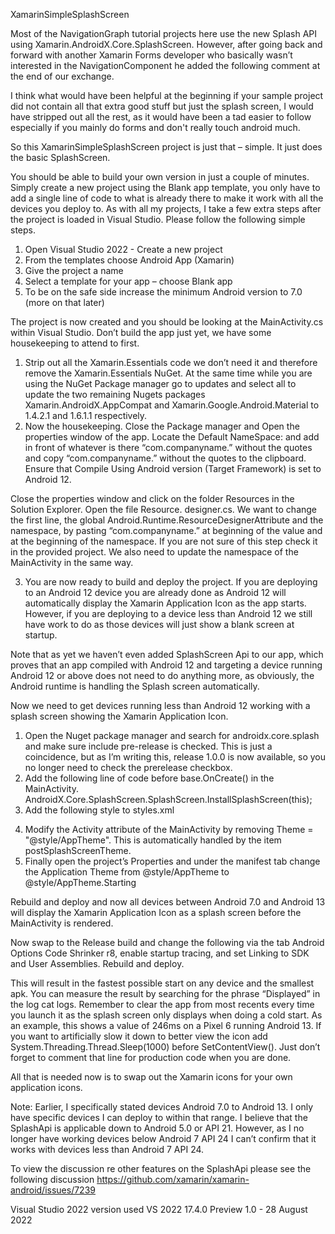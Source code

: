 XamarinSimpleSplashScreen

Most of the NavigationGraph tutorial projects here use the new Splash API using Xamarin.AndroidX.Core.SplashScreen. However, after going back and forward with another Xamarin Forms developer who basically wasn’t interested in the NavigationComponent he added the following comment at the end of our exchange.

I think what would have been helpful at the beginning if your sample project did not contain all that extra good stuff but just the splash screen, I would have stripped out all the rest, as it would have been a tad easier to follow especially if you mainly do forms and don't really touch android much.

So this XamarinSimpleSplashScreen project is just that – simple. It just does the basic SplashScreen.

You should be able to build your own version in just a couple of minutes. Simply create a new project using the Blank app template, you only have to add a single line of code to what is already there to make it work with all the devices you deploy to.
As with all my projects, I take a few extra steps after the project is loaded in Visual Studio. Please follow the following simple steps.
1. Open Visual Studio 2022 - Create a new project
2. From the templates choose Android App (Xamarin) 
3. Give the project a name
4. Select a template for your app – choose Blank app
5. To be on the safe side increase the minimum Android version to 7.0 (more on that later)

The project is now created and you should be looking at the MainActivity.cs within Visual Studio. Don’t build the app just yet, we have some housekeeping to attend to first. 

1. Strip out all the Xamarin.Essentials code we don’t need it and therefore remove the Xamarin.Essentials NuGet. At the same time while you are using the NuGet Package manager go to updates and select all to update the two remaining Nugets packages Xamarin.AndroidX.AppCompat and Xamarin.Google.Android.Material to 1.4.2.1 and 1.6.1.1 respectively.
2. Now the housekeeping. Close the Package manager and Open the properties window of the app. Locate the Default NameSpace: and add in front of whatever is there “com.companyname.” without the quotes and copy “com.companyname.” without the quotes to the clipboard. Ensure that Compile Using Android version (Target Framework) is set to Android 12. 

Close the properties window and click on the folder Resources in the Solution Explorer. Open the file Resource. designer.cs. We want to change the first line, the global  Android.Runtime.ResourceDesignerAttribute and the namespace, by pasting “com.companyname.” at beginning of the value and at the beginning of the namespace. If you are not sure of this step check it in the provided project. We also need to update the namespace of the MainActivity in the same way.

3. You are now ready to build and deploy the project. If you are deploying to an Android 12 device you are already done as Android 12 will automatically display the Xamarin Application Icon as the app starts. However, if you are deploying to a device less than Android 12 we still have work to do as those devices will just show a blank screen at startup.

Note that as yet we haven’t even added SplashScreen Api to our app, which proves that an app compiled with Android 12 and targeting a device running Android 12 or above does not need to do anything more, as obviously, the Android runtime is handling the Splash screen automatically.

Now we need to get devices running less than Android 12 working with a splash screen showing the Xamarin Application Icon.

1. Open the Nuget package manager and search for androidx.core.splash and make sure include pre-release is checked. This is just a coincidence, but as I’m writing this, release 1.0.0 is now available, so you no longer need to check the prerelease checkbox.
2. Add the following line of code before base.OnCreate() in the MainActivity.
AndroidX.Core.SplashScreen.SplashScreen.InstallSplashScreen(this);
3. Add the following style to styles.xml

<style name="AppTheme.Starting" parent="Theme.SplashScreen.IconBackground">
		<item name="windowSplashScreenAnimatedIcon">@mipmap/ic_launcher_foreground</item>
		<item name="windowSplashScreenIconBackgroundColor">@color/ic_launcher_background</item>
		<item name="windowSplashScreenBackground">?android:colorBackground</item>
		<item name="postSplashScreenTheme">@style/AppTheme</item>
</style>

4. Modify the Activity attribute of the MainActivity by removing Theme = "@style/AppTheme". This is automatically handled by the item postSplashScreenTheme. 
5. Finally open the project’s Properties and under the manifest tab change the Application Theme from @style/AppTheme to @style/AppTheme.Starting

Rebuild and deploy and now all devices between Android 7.0 and Android 13 will display the Xamarin Application Icon as a splash screen before the MainActivity is rendered.

Now swap to the Release build and change the following via the tab Android Options Code Shrinker r8, enable startup tracing, and set Linking to SDK and User Assemblies. Rebuild and deploy.

This will result in the fastest possible start on any device and the smallest apk. You can measure the result by searching for the phrase “Displayed” in the log cat logs. Remember to clear the app from most recents every time you launch it as the splash screen only displays when doing a cold start. As an example, this shows a value of 246ms on a Pixel 6 running Android 13. If you want to artificially slow it down to better view the icon add System.Threading.Thread.Sleep(1000) before SetContentView(). Just don’t forget to comment that line for production code when you are done.

All that is needed now is to swap out the Xamarin icons for your own application icons.

Note: Earlier, I specifically stated devices Android 7.0 to Android 13. I only have specific devices I can deploy to within that range. I believe that the SplashApi is applicable down to Android 5.0 or API 21. However, as I no longer have working devices below Android 7 API 24 I can’t confirm that it works with devices less than Android 7 API 24.  

To view the discussion re other features on the SplashApi please see the following discussion https://github.com/xamarin/xamarin-android/issues/7239

Visual Studio 2022 version used 
VS 2022 17.4.0 Preview 1.0 - 28 August 2022
